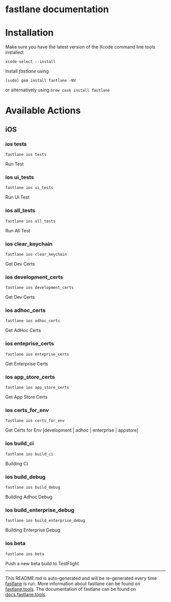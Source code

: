 fastlane documentation
================
# Installation

Make sure you have the latest version of the Xcode command line tools installed:

```
xcode-select --install
```

Install _fastlane_ using
```
[sudo] gem install fastlane -NV
```
or alternatively using `brew cask install fastlane`

# Available Actions
## iOS
### ios tests
```
fastlane ios tests
```
Run Test
### ios ui_tests
```
fastlane ios ui_tests
```
Run UI Test
### ios all_tests
```
fastlane ios all_tests
```
Run All Test
### ios clear_keychain
```
fastlane ios clear_keychain
```
Get Dev Certs
### ios development_certs
```
fastlane ios development_certs
```
Get Dev Certs
### ios adhoc_certs
```
fastlane ios adhoc_certs
```
Get AdHoc Certs
### ios enteprise_certs
```
fastlane ios enteprise_certs
```
Get Enterprise Certs
### ios app_store_certs
```
fastlane ios app_store_certs
```
Get App Store Certs
### ios certs_for_env
```
fastlane ios certs_for_env
```
Get Certs for Env [development | adhoc | enterprise | appstore]
### ios build_ci
```
fastlane ios build_ci
```
Building CI
### ios build_debug
```
fastlane ios build_debug
```
Building Adhoc Debug
### ios build_enterprise_debug
```
fastlane ios build_enterprise_debug
```
Building Enterprise Debug
### ios beta
```
fastlane ios beta
```
Push a new beta build to TestFlight

----

This README.md is auto-generated and will be re-generated every time [fastlane](https://fastlane.tools) is run.
More information about fastlane can be found on [fastlane.tools](https://fastlane.tools).
The documentation of fastlane can be found on [docs.fastlane.tools](https://docs.fastlane.tools).
